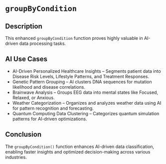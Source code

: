 # `groupByCondition`

## Description
This enhanced `groupByCondition` function proves highly valuable in AI-driven data processing tasks.

## AI Use Cases
* AI-Driven Personalized Healthcare Insights – Segments patient data into Disease Risk Levels, Lifestyle Patterns, and Treatment Responses.
* Genetic Pattern Grouping – AI clusters DNA sequences for mutation likelihood and disease correlations.
* Brainwave Analysis – Groups EEG data into mental states like Focused, Relaxed, or Anxious.
* Weather Categorization – Organizes and analyzes weather data using AI for pattern recognition and forecasting.
* Quantum Computing Data Clustering – Categorizes quantum simulation patterns for AI-driven optimizations.

## Conclusion
The `groupByCondition()` function enhances AI-driven data classification, enabling faster insights and optimized decision-making across various industries.